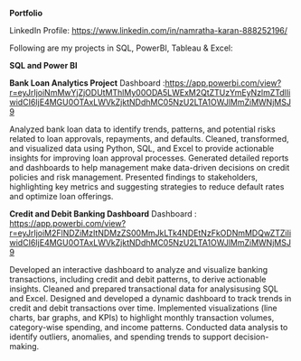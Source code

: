 **Portfolio**

LinkedIn Profile: https://www.linkedin.com/in/namratha-karan-888252196/

Following are my projects in SQL, PowerBI, Tableau & Excel:

**SQL and Power BI**

**Bank Loan Analytics Project**
Dashboard :https://app.powerbi.com/view?r=eyJrIjoiNmMwYjZjODUtMThlMy00ODA5LWExM2QtZTUzYmEyNzlmZTdlIiwidCI6IjE4MGU0OTAxLWVkZjktNDdhMC05NzU2LTA1OWJlMmZiMWNjMSJ9

Analyzed bank loan data to identify trends, patterns, and potential risks related to loan approvals, repayments, and defaults.
Cleaned, transformed, and visualized data using Python, SQL, and Excel to provide actionable insights for improving loan approval processes.
Generated detailed reports and dashboards to help management make data-driven decisions on credit policies and risk management.
Presented findings to stakeholders, highlighting key metrics and suggesting strategies to reduce default rates and optimize loan offerings.

**Credit and Debit Banking Dashboard**
Dashboard : https://app.powerbi.com/view?r=eyJrIjoiM2FlNDZiMzItNDMzZS00MmJkLTk4NDEtNzFkODNmMDQwZTZiIiwidCI6IjE4MGU0OTAxLWVkZjktNDdhMC05NzU2LTA1OWJlMmZiMWNjMSJ9

Developed an interactive dashboard to analyze and visualize banking transactions, including credit and debit patterns, to derive actionable insights.
Cleaned and prepared transactional data for analysisusing SǪL and Excel.
Designed and developed a dynamic dashboard to track trends in credit and debit transactions over time.
Implemented visualizations (line charts, bar graphs, and KPIs) to highlight monthly transaction volumes, category-wise spending, and income patterns.
Conducted data analysis to identify outliers, anomalies, and spending trends to support decision- making.

